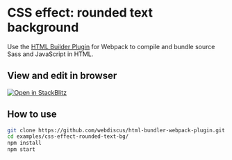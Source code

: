 # CSS effect: rounded text background

Use the [HTML Builder Plugin](https://github.com/webdiscus/html-bundler-webpack-plugin) for Webpack
to compile and bundle source Sass and JavaScript in HTML.

## View and edit in browser

[![Open in StackBlitz](https://developer.stackblitz.com/img/open_in_stackblitz.svg)](https://stackblitz.com/edit/css-effect-rouded-background?file=src%2Fscss%2Fstyles.scss&terminal=build,start)

## How to use

```sh
git clone https://github.com/webdiscus/html-bundler-webpack-plugin.git
cd examples/css-effect-rounded-text-bg/
npm install
npm start
```
